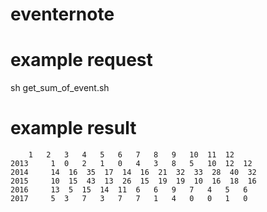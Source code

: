 # eventernote

# example request
sh get_sum_of_event.sh
# example result
```
	1	2	3	4	5	6	7	8	9	10	11	12
2013	 1	0	2	1	0	4	3	8	5	10  12  12
2014	 14  16  35  17  14  16  21  32  33  28  40  32
2015	 10  15  43  13  26  15  19  19  10  16  18  16
2016	 13  5	15  14  11  6	6	9	7	4	5	6
2017	 5	3	7	3	7	7	1	4	0	0	1	0
```
